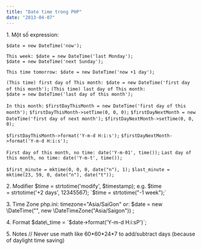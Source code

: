 ```yaml
---
title: "Date time trong PHP"
date: "2013-04-07"
---
```


1\. Một số expression:

`$date = new DateTime('now');`

`This week: $date = new DateTime('last Monday');` `$date = new DateTime('next Sunday');`

`This time tomorrow: $date = new DateTime('now +1 day');`

`(This time) first day of This month: $date = new DateTime('first day of this month');` `(This time) last day of This month: $date = new DateTime('last day of this month');`

`In this month:` `$firstDayThisMonth = new DateTime('first day of this month');` `$firstDayThisMonth->setTime(0, 0, 0);` `$firstDayNextMonth = new DateTime('first day of next month');` `$firstDayNextMonth->setTime(0, 0, 0);`

`$firstDayThisMonth->format('Y-m-d H:i:s');` `$firstDayNextMonth->format('Y-m-d H:i:s');`

`First day of this month, no time: date('Y-m-01', time());` `Last day of this month, no time: date('Y-m-t', time());`

`$first_minute = mktime(0, 0, 0, date("n"), 1);` `$last_minute = mktime(23, 59, 0, date("n"), date("t"));`

2\. Modifier $time = strtotime('modify', $timestamp); e.g. $time = strtotime('+2 days', 12345567); `$time = strtotime("-1 week");`

3\. Time Zone php.ini: timezone="Asia/SaiGon" or: $date = new \\DateTime("", new \\DateTimeZone("Asia/Saigon")) ;

4\. Format $date\_time = `$date->format('Y-m-d H:i:sP')`;

5\. Notes // Never use math like 60\*60\*24\*7 to add/subtract days (because of daylight time saving)
